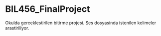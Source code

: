 # BIL456_FinalProject
Okulda gerceklestirilen bitirme projesi. Ses dosyasinda istenilen kelimeler arastiriliyor.
